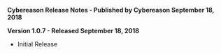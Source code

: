**Cybereason Release Notes - Published by Cybereason September 18, 2018**


**Version 1.0.7 - Released September 18, 2018**

* Initial Release
